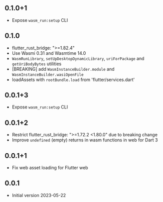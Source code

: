 ## 0.1.0+1

 - Expose `wasm_run:setup` CLI

## 0.1.0

 - flutter_rust_bridge: ">=1.82.4"
 - Use Wasmi 0.31 and Wasmtime 14.0
 - `WasmRunLibrary`, `setUpDesktopDynamicLibrary`, `uriForPackage` and `getUriBodyBytes` utilities
 - [BREAKING] add `WasmInstanceBuilder.module` and `WasmInstanceBuilder.wasiOpenFile`
 - loadAssets with `rootBundle.load` from 'flutter/services.dart'

## 0.0.1+3

 - Expose `wasm_run:setup` CLI

## 0.0.1+2

 - Restrict flutter_rust_bridge: ">=1.72.2 <1.80.0" due to breaking change
 - Improve `undefined` (empty) returns in wasm functions in web for Dart 3

## 0.0.1+1

 - Fix web asset loading for Flutter web

## 0.0.1

 - Initial version 2023-05-22

